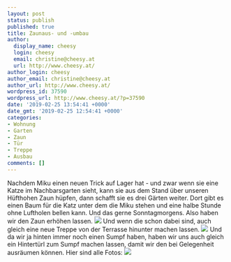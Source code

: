 ```yaml
---
layout: post
status: publish
published: true
title: Zaunaus- und -umbau
author:
  display_name: cheesy
  login: cheesy
  email: christine@cheesy.at
  url: http://www.cheesy.at/
author_login: cheesy
author_email: christine@cheesy.at
author_url: http://www.cheesy.at/
wordpress_id: 37590
wordpress_url: http://www.cheesy.at/?p=37590
date: '2019-02-25 13:54:41 +0000'
date_gmt: '2019-02-25 12:54:41 +0000'
categories:
- Wohnung
- Garten
- Zaun
- Tür
- Treppe
- Ausbau
comments: []
---
```

Nachdem Miku einen neuen Trick auf Lager hat - und zwar wenn sie eine Katze im Nachbarsgarten sieht, kann sie aus dem Stand über unseren Hüfthohen Zaun hüpfen, dann schafft sie es drei Gärten weiter. Dort gibt es einen Baum für die Katz unter dem die Miku stehen und eine halbe Stunde ohne Luftholen bellen kann. Und das gerne Sonntagmorgens.
Also haben wir den Zaun erhöhen lassen.
![](http://www.cheesy.at/wp-content/uploads/03-Fertig-1.jpg)
Und wenn die schon dabei sind, auch gleich eine neue Treppe von der Terrasse hinunter machen lassen.
![](http://www.cheesy.at/wp-content/uploads/06-Treppe.jpg)
Und da wir ja hinten immer noch einen Sumpf haben, haben wir uns auch gleich ein Hintertürl zum Sumpf machen lassen, damit wir den bei Gelegenheit ausräumen können.
Hier sind alle Fotos:
[![](http://www.cheesy.at/wp-content/uploads/04-Hintertuer.jpg)](http://www.cheesy.at/fotos/leben-in-belfast/zaunerweiterung/)
